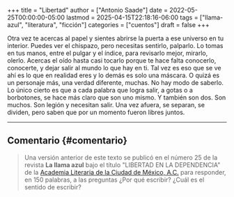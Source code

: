 +++
title = "Libertad"
author = ["Antonio Saade"]
date = 2022-05-25T00:00:00-05:00
lastmod = 2025-04-15T22:18:16-06:00
tags = ["llama-azul", "literatura", "ficción"]
categories = ["cuentos"]
draft = false
+++

Otra vez te acercas al papel y sientes abrirse la puerta a ese universo en tu interior. Puedes ver el chispazo, pero necesitas sentirlo, palparlo. Lo tomas en tus manos, entre el pulgar y el índice, para revisarlo mejor, mirarlo, olerlo. Acercas el oído hasta casi tocarlo porque te hace falta conocerlo, conocerte, y dejar salir al mundo lo que hay en ti. Tal vez es eso que se ve ahí es lo que en realidad eres y lo demás es solo una máscara. O quizá es un personaje más, una verdad diferente, muchas. No hay modo de saberlo. Lo único cierto es que a cada palabra que logra salir, a gotas o a borbotones, se hace más claro que son uno mismo. Y también son dos. Son muchos. Son legión y necesitan salir. Una vez afuera, se separan, se dividen, pero saben que por un momento fueron libres juntos.

---


## Comentario {#comentario}

> Una versión anterior de este texto se publicó en el número 25 de la revista **La llama azul** bajo el título "LIBERTAD EN LA DEPENDENCIA" de la [Academia Literaria de la Ciudad de México, A.C.](https://www.facebook.com/acalitem/) para responder, en 150 palabras, a las preguntas ¿Por qué escribir? ¿Cuál es el sentido de escribir?

